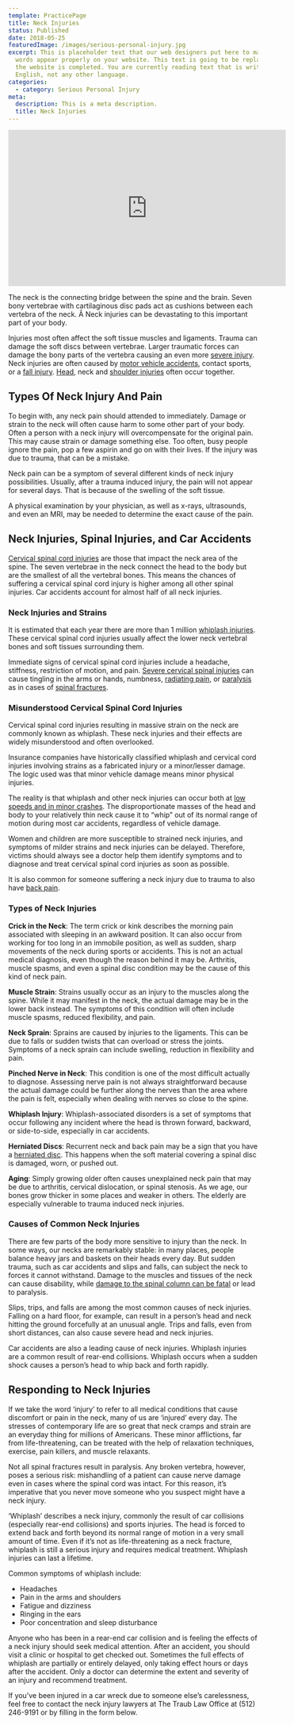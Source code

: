 ```yaml
---
template: PracticePage
title: Neck Injuries
status: Published
date: 2018-05-25
featuredImage: /images/serious-personal-injury.jpg
excerpt: This is placeholder text that our web designers put here to make sure
  words appear properly on your website. This text is going to be replaced once
  the website is completed. You are currently reading text that is written in
  English, not any other language.
categories:
  - category: Serious Personal Injury
meta:
  description: This is a meta description.
  title: Neck Injuries
---
```

<iframe width="560" height="315" src="https://www.youtube.com/embed/YtZHKpS2BFI" frameborder="0" allow="accelerometer; autoplay; encrypted-media; gyroscope; picture-in-picture" allowfullscreen></iframe>

<!--StartFragment-->

The neck is the connecting bridge between the spine and the brain. Seven bony vertebrae with cartilaginous disc pads act as cushions between each vertebra of the neck. Â Neck injuries can be devastating to this important part of your body.

<!--EndFragment-->

<!--StartFragment-->

Injuries most often affect the soft tissue muscles and ligaments. Trauma can damage the soft discs between vertebrae. Larger traumatic forces can damage the bony parts of the vertebra causing an even more [severe injury](/practice-areas/serious-personal-injury/). Neck injuries are often caused by [motor vehicle accidents](/practice-areas/car-accident-lawyers/), contact sports, or a [fall injury](/practice-areas/slip-and-fall-injury-lawyers/). [Head](/practice-areas/brain-injury-lawyers/), neck and [shoulder injuries](/practice-areas/austin-shoulder-injury-lawyer/) often occur together.

## Types Of Neck Injury And Pain

To begin with, any neck pain should attended to immediately. Damage or strain to the neck will often cause harm to some other part of your body. Often a person with a neck injury will overcompensate for the original pain. This may cause strain or damage something else. Too often, busy people ignore the pain, pop a few aspirin and go on with their lives. If the injury was due to trauma, that can be a mistake.

Neck pain can be a symptom of several different kinds of neck injury possibilities. Usually, after a trauma induced injury, the pain will not appear for several days. That is because of the swelling of the soft tissue.

A physical examination by your physician, as well as x-rays, ultrasounds, and even an MRI, may be needed to determine the exact cause of the pain.

<!--EndFragment-->

<!--StartFragment-->

## Neck Injuries, Spinal Injuries, and Car Accidents

[Cervical spinal cord injuries](/practice-areas/austin-spinal-cord-injury-lawyers/) are those that impact the neck area of the spine. The seven vertebrae in the neck connect the head to the body but are the smallest of all the vertebral bones. This means the chances of suffering a cervical spinal cord injury is higher among all other spinal injuries. Car accidents account for almost half of all neck injuries.

### Neck Injuries and Strains

It is estimated that each year there are more than 1 million [whiplash injuries](/faq/whiplash-injuries/). These cervical spinal cord injuries usually affect the lower neck vertebral bones and soft tissues surrounding them.

Immediate signs of cervical spinal cord injuries include a headache, stiffness, restriction of motion, and pain. [Severe cervical spinal injuries](/practice-areas/serious-personal-injury/) can cause tingling in the arms or hands, numbness, [radiating pain](/practice-areas/radiating-pain/), or [paralysis](/practice-areas/paraplegia-injury-attorney/) as in cases of [spinal fractures](/practice-areas/broken-bone-injury-attorneys/).

<!--EndFragment-->

<!--StartFragment-->

### Misunderstood Cervical Spinal Cord Injuries

Cervical spinal cord injuries resulting in massive strain on the neck are commonly known as whiplash. These neck injuries and their effects are widely misunderstood and often overlooked.

Insurance companies have historically classified whiplash and cervical cord injuries involving strains as a fabricated injury or a minor/lesser damage. The logic used was that minor vehicle damage means minor physical injuries.

The reality is that whiplash and other neck injuries can occur both at [low speeds and in minor crashes](/practice-areas/soft-tissue-damage-attorneys/). The disproportionate masses of the head and body to your relatively thin neck cause it to “whip” out of its normal range of motion during most car accidents, regardless of vehicle damage.

Women and children are more susceptible to strained neck injuries, and symptoms of milder strains and neck injuries can be delayed. Therefore, victims should always see a doctor help them identify symptoms and to diagnose and treat cervical spinal cord injuries as soon as possible.

It is also common for someone suffering a neck injury due to trauma to also have [back pain](/practice-areas/austin-back-injury-lawyers/).

<!--EndFragment-->

<!--StartFragment-->

### Types of Neck Injuries

**Crick in the Neck**: The term crick or kink describes the morning pain associated with sleeping in an awkward position. It can also occur from working for too long in an immobile position, as well as sudden, sharp movements of the neck during sports or accidents. This is not an actual medical diagnosis, even though the reason behind it may be. Arthritis, muscle spasms, and even a spinal disc condition may be the cause of this kind of neck pain.

**Muscle Strain**: Strains usually occur as an injury to the muscles along the spine. While it may manifest in the neck, the actual damage may be in the lower back instead. The symptoms of this condition will often include muscle spasms, reduced flexibility, and pain.

**Neck Sprain**: Sprains are caused by injuries to the ligaments. This can be due to falls or sudden twists that can overload or stress the joints. Symptoms of a neck sprain can include swelling, reduction in flexibility and pain.

**Pinched Nerve in Neck**: This condition is one of the most difficult actually to diagnose. Assessing nerve pain is not always straightforward because the actual damage could be further along the nerves than the area where the pain is felt, especially when dealing with nerves so close to the spine.

**Whiplash Injury**: Whiplash-associated disorders is a set of symptoms that occur following any incident where the head is thrown forward, backward, or side-to-side, especially in car accidents.

**Herniated Discs**: Recurrent neck and back pain may be a sign that you have a [herniated disc](/practice-areas/herniated-disk/). This happens when the soft material covering a spinal disc is damaged, worn, or pushed out.

**Aging**: Simply growing older often causes unexplained neck pain that may be due to arthritis, cervical dislocation, or spinal stenosis. As we age, our bones grow thicker in some places and weaker in others. The elderly are especially vulnerable to trauma induced neck injuries.

<!--EndFragment-->

<!--StartFragment-->

### Causes of Common Neck Injuries

There are few parts of the body more sensitive to injury than the neck. In some ways, our necks are remarkably stable: in many places, people balance heavy jars and baskets on their heads every day. But sudden trauma, such as car accidents and slips and falls, can subject the neck to forces it cannot withstand. Damage to the muscles and tissues of the neck can cause disability, while [damage to the spinal column can be fatal](/practice-areas/wrongful-death-attorney/) or lead to paralysis.

Slips, trips, and falls are among the most common causes of neck injuries. Falling on a hard floor, for example, can result in a person’s head and neck hitting the ground forcefully at an unusual angle. Trips and falls, even from short distances, can also cause severe head and neck injuries.

Car accidents are also a leading cause of neck injuries. Whiplash injuries are a common result of rear-end collisions. Whiplash occurs when a sudden shock causes a person’s head to whip back and forth rapidly.

<!--EndFragment-->

<!--StartFragment-->

## Responding to Neck Injuries

If we take the word ‘injury’ to refer to all medical conditions that cause discomfort or pain in the neck, many of us are ‘injured’ every day. The stresses of contemporary life are so great that neck cramps and strain are an everyday thing for millions of Americans. These minor afflictions, far from life-threatening, can be treated with the help of relaxation techniques, exercise, pain killers, and muscle relaxants.

Not all spinal fractures result in paralysis. Any broken vertebra, however, poses a serious risk: mishandling of a patient can cause nerve damage even in cases where the spinal cord was intact. For this reason, it’s imperative that you never move someone who you suspect might have a neck injury.

‘Whiplash’ describes a neck injury, commonly the result of car collisions (especially rear-end collisions) and sports injuries. The head is forced to extend back and forth beyond its normal range of motion in a very small amount of time. Even if it’s not as life-threatening as a neck fracture, whiplash is still a serious injury and requires medical treatment. Whiplash injuries can last a lifetime.

Common symptoms of whiplash include:

* Headaches
* Pain in the arms and shoulders
* Fatigue and dizziness
* Ringing in the ears
* Poor concentration and sleep disturbance

Anyone who has been in a rear-end car collision and is feeling the effects of a neck injury should seek medical attention. After an accident, you should visit a clinic or hospital to get checked out. Sometimes the full effects of whiplash are partially or entirely delayed, only taking effect hours or days after the accident. Only a doctor can determine the extent and severity of an injury and recommend treatment.

If you’ve been injured in a car wreck due to someone else’s carelessness, feel free to contact the neck injury lawyers at The Traub Law Office at (512) 246-9191 or by filling in the form below.

<!--EndFragment-->